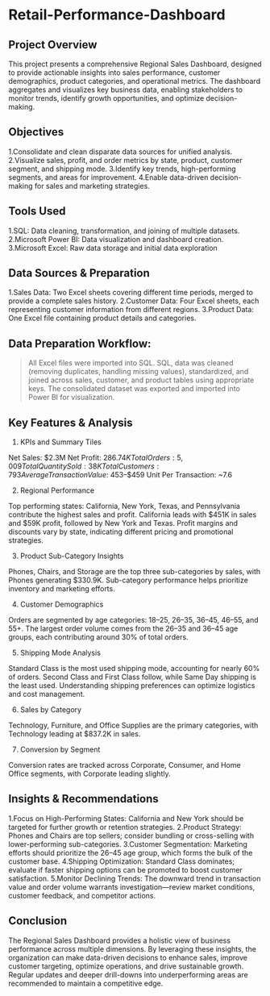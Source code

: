 # Retail-Performance-Dashboard

## Project Overview
This project presents a comprehensive Regional Sales Dashboard, designed to provide actionable insights into sales performance, customer demographics, product categories, and operational metrics. The dashboard aggregates and visualizes key business data, enabling stakeholders to monitor trends, identify growth opportunities, and optimize decision-making.

## Objectives

1.Consolidate and clean disparate data sources for unified analysis.
2.Visualize sales, profit, and order metrics by state, product, customer segment, and shipping mode.
3.Identify key trends, high-performing segments, and areas for improvement.
4.Enable data-driven decision-making for sales and marketing strategies.

## Tools Used

1.SQL: Data cleaning, transformation, and joining of multiple datasets.
2.Microsoft Power BI: Data visualization and dashboard creation.
3.Microsoft Excel: Raw data storage and initial data exploration

## Data Sources & Preparation

1.Sales Data: Two Excel sheets covering different time periods, merged to provide a complete sales history.
2.Customer Data: Four Excel sheets, each representing customer information from different regions.
3.Product Data: One Excel file containing product details and categories.

## Data Preparation Workflow:

> All Excel files were imported into SQL.
> SQL, data was cleaned (removing duplicates, handling missing values), standardized, and joined across sales, customer, and product tables using appropriate keys.
> The consolidated dataset was exported and imported into Power BI for visualization.

## Key Features & Analysis

1. KPIs and Summary Tiles

Net Sales: $2.3M
Net Profit: $286.74K
Total Orders: 5,009
Total Quantity Sold: 38K
Total Customers: 793
Average Transaction Value: ~$453–$459
Unit Per Transaction: ~7.6

2. Regional Performance

Top performing states: California, New York, Texas, and Pennsylvania contribute the highest sales and profit.
California leads with $451K in sales and $59K profit, followed by New York and Texas.
Profit margins and discounts vary by state, indicating different pricing and promotional strategies.

3. Product Sub-Category Insights

Phones, Chairs, and Storage are the top three sub-categories by sales, with Phones generating $330.9K.
Sub-category performance helps prioritize inventory and marketing efforts.

4. Customer Demographics

Orders are segmented by age categories: 18–25, 26–35, 36–45, 46–55, and 55+.
The largest order volume comes from the 26–35 and 36–45 age groups, each contributing around 30% of total orders.

5. Shipping Mode Analysis

Standard Class is the most used shipping mode, accounting for nearly 60% of orders.
Second Class and First Class follow, while Same Day shipping is the least used.
Understanding shipping preferences can optimize logistics and cost management.

6. Sales by Category

Technology, Furniture, and Office Supplies are the primary categories, with Technology leading at $837.2K in sales.

7. Conversion by Segment

Conversion rates are tracked across Corporate, Consumer, and Home Office segments, with Corporate leading slightly.

## Insights & Recommendations

1.Focus on High-Performing States: California and New York should be targeted for further growth or retention strategies.
2.Product Strategy: Phones and Chairs are top sellers; consider bundling or cross-selling with lower-performing sub-categories.
3.Customer Segmentation: Marketing efforts should prioritize the 26–45 age group, which forms the bulk of the customer base.
4.Shipping Optimization: Standard Class dominates; evaluate if faster shipping options can be promoted to boost customer satisfaction.
5.Monitor Declining Trends: The downward trend in transaction value and order volume warrants investigation—review market conditions, customer feedback, and competitor actions.

## Conclusion
The Regional Sales Dashboard provides a holistic view of business performance across multiple dimensions. By leveraging these insights, the organization can make data-driven decisions to enhance sales, improve customer targeting, optimize operations, and drive sustainable growth. Regular updates and deeper drill-downs into underperforming areas are recommended to maintain a competitive edge.
